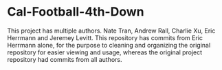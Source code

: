 # Cal-Football-4th-Down

This project has multiple authors. Nate Tran, Andrew Rall, Charlie Xu, Eric Herrmann and Jeremey Levitt. This repository has commits from Eric Herrmann alone, for the purpose to cleaning and organizing the original repository for easier viewing and usage, whereas the original project repository had commits from all authors. 
